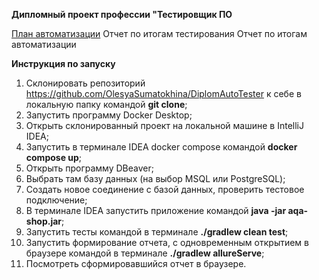 **Дипломный проект профессии "Тестировщик ПО**

[План автоматизации](https://github.com/OlesyaSumatokhina/DiplomAutoTester/blob/master/docs/Plan.md)
Отчет по итогам тестирования
Отчет по итогам автоматизации

__Инструкция по запуску__

1. Склонировать репозиторий https://github.com/OlesyaSumatokhina/DiplomAutoTester к себе в локальную папку командой **git clone**;
2. Запустить программу Docker Desktop;
3. Открыть склонированный проект на локальной машине в IntelliJ IDEA;
4. Запустить в терминале IDEA docker compose командой **docker compose up**;
5. Открыть программу DBeaver;
6. Выбрать там базу данных (на выбор MSQL или PostgreSQL);
7. Создать новое соединение с базой данных, проверить тестовое подключение;
8. В терминале IDEA запустить приложение командой **java -jar aqa-shop.jar**;
9. Запустить тесты командой в терминале **./gradlew clean test**;
10. Запустить формирование отчета, с одновременным открытием в браузере командой в терминале **./gradlew allureServe**;
11. Посмотреть сформировавшийся отчет в браузере.